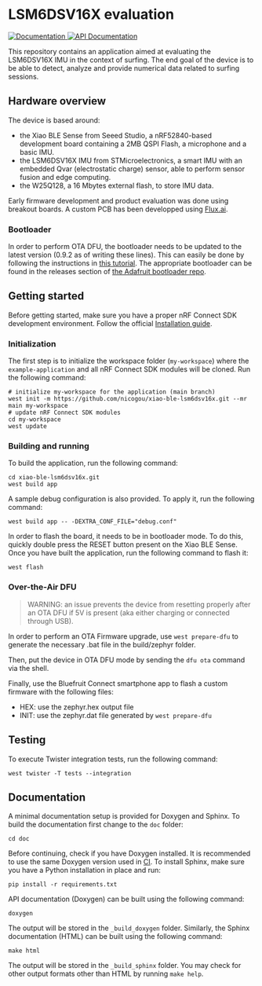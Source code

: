 # LSM6DSV16X evaluation

<a href="https://nrfconnect.github.io/ncs-example-application">
  <img alt="Documentation" src="https://img.shields.io/badge/documentation-3D578C?logo=sphinx&logoColor=white">
</a>
<a href="https://nrfconnect.github.io/ncs-example-application/doxygen">
  <img alt="API Documentation" src="https://img.shields.io/badge/API-documentation-3D578C?logo=c&logoColor=white">
</a>

This repository contains an application aimed at evaluating the LSM6DSV16X IMU in the context of surfing.
The end goal of the device is to be able to detect, analyze and provide numerical data related to surfing sessions.

## Hardware overview

The device is based around:
- the Xiao BLE Sense from Seeed Studio, a nRF52840-based development board containing a 2MB QSPI Flash, a microphone and a basic IMU.
- the LSM6DSV16X IMU from STMicroelectronics, a smart IMU with an embedded Qvar (electrostatic charge) sensor, able to perform sensor fusion and edge computing.
- the W25Q128, a 16 Mbytes external flash, to store IMU data.

Early firmware development and product evaluation was done using breakout boards. A custom PCB has been developped using [Flux.ai](https://www.flux.ai/nicolasgoualard/lsm6dsv16xeval).

### Bootloader

In order to perform OTA DFU, the bootloader needs to be updated to the latest version (0.9.2 as of writing these lines). This can easily be done by following the instructions in [this tutorial](https://koen.vervloesem.eu/blog/how-to-upgrade-the-adafruit-nrf52-bootloader/). The appropriate bootloader can be found in the releases section of [the Adafruit bootloader repo](https://github.com/adafruit/Adafruit_nRF52_Bootloader).

## Getting started

Before getting started, make sure you have a proper nRF Connect SDK development environment.
Follow the official
[Installation guide](https://developer.nordicsemi.com/nRF_Connect_SDK/doc/latest/nrf/installation/install_ncs.html).

### Initialization

The first step is to initialize the workspace folder (``my-workspace``) where
the ``example-application`` and all nRF Connect SDK modules will be cloned. Run the following
command:

```shell
# initialize my-workspace for the application (main branch)
west init -m https://github.com/nicogou/xiao-ble-lsm6dsv16x.git --mr main my-workspace
# update nRF Connect SDK modules
cd my-workspace
west update
```

### Building and running

To build the application, run the following command:

```shell
cd xiao-ble-lsm6dsv16x.git
west build app
```

A sample debug configuration is also provided. To apply it, run the following
command:

```shell
west build app -- -DEXTRA_CONF_FILE="debug.conf"
```

In order to flash the board, it needs to be in bootloader mode. To do this, quickly double press the RESET button present on the Xiao BLE Sense.
Once you have built the application, run the following command to flash it:

```shell
west flash
```

### Over-the-Air DFU

> WARNING: an issue prevents the device from resetting properly after an OTA DFU if 5V is present (aka either charging or connected through USB).

In order to perform an OTA Firmware upgrade, use `west prepare-dfu` to generate the necessary .bat file in the build/zephyr folder.

Then, put the device in OTA DFU mode by sending the `dfu ota` command via the shell.

Finally, use the Bluefruit Connect smartphone app to flash a custom firmware with the following files:
- HEX: use the zephyr.hex output file
- INIT: use the zephyr.dat file  generated by `west prepare-dfu`

## Testing

To execute Twister integration tests, run the following command:

```shell
west twister -T tests --integration
```

## Documentation

A minimal documentation setup is provided for Doxygen and Sphinx. To build the
documentation first change to the ``doc`` folder:

```shell
cd doc
```

Before continuing, check if you have Doxygen installed. It is recommended to
use the same Doxygen version used in [CI](.github/workflows/docs.yml). To
install Sphinx, make sure you have a Python installation in place and run:

```shell
pip install -r requirements.txt
```

API documentation (Doxygen) can be built using the following command:

```shell
doxygen
```

The output will be stored in the ``_build_doxygen`` folder. Similarly, the
Sphinx documentation (HTML) can be built using the following command:

```shell
make html
```

The output will be stored in the ``_build_sphinx`` folder. You may check for
other output formats other than HTML by running ``make help``.
